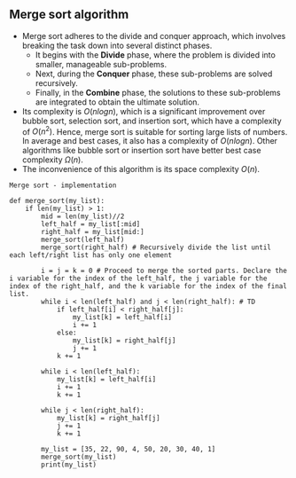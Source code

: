 ## Merge sort algorithm
- Merge sort adheres to the divide and conquer approach, which involves breaking the task down into several distinct phases.
  - It begins with the **Divide** phase, where the problem is divided into smaller, manageable sub-problems.
  - Next, during the **Conquer** phase, these sub-problems are solved recursively.
  - Finally, in the **Combine** phase, the solutions to these sub-problems are integrated to obtain the ultimate solution.
- Its complexity is $O(n log n)$, which is a significant improvement over bubble sort, selection sort, and insertion sort, which have a complexity of $O(n^2)$. Hence, merge sort is suitable for sorting large lists of numbers. In average and best cases, it also has a complexity of $O(n log n)$. Other algorithms like bubble sort or insertion sort have better best case complexity $\Omega(n)$.
- The inconvenience of this algorithm is its space complexity $O(n)$. 

```
Merge sort - implementation

def merge_sort(my_list):
    if len(my_list) > 1:
        mid = len(my_list)//2
        left_half = my_list[:mid]
        right_half = my_list[mid:]
        merge_sort(left_half)
        merge_sort(right_half) # Recursively divide the list until each left/right list has only one element

        i = j = k = 0 # Proceed to merge the sorted parts. Declare the i variable for the index of the left_half, the j variable for the index of the right_half, and the k variable for the index of the final list. 
        while i < len(left_half) and j < len(right_half): # TD
            if left_half[i] < right_half[j]:
                my_list[k] = left_half[i]
                i += 1
            else:
                my_list[k] = right_half[j]
                j += 1
            k += 1

        while i < len(left_half):
            my_list[k] = left_half[i]
            i += 1
            k += 1

        while j < len(right_half):
            my_list[k] = right_half[j]
            j += 1
            k += 1

        my_list = [35, 22, 90, 4, 50, 20, 30, 40, 1]
        merge_sort(my_list)
        print(my_list)

```
